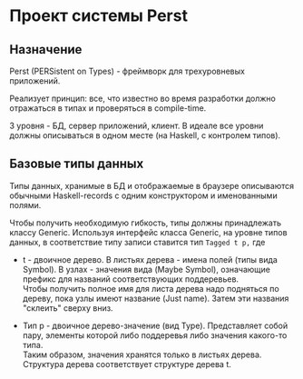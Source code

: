 # Проект системы Perst

## Назначение

Perst \(PERSistent on Types\) - фреймворк для трехуровневых приложений.

Реализует принцип: все, что известно во время разработки должно отражаться в типах и проверяться в compile-time.

3 уровня - БД, сервер приложений, клиент. В идеале все уровни должны описываться в одном месте \(на Haskell, с контролем типов\).

## Базовые типы данных

Типы данных, хранимые в БД и отображаемые в браузере описываются обычными Haskell-records с одним конструктором и именованными полями.

Чтобы получить необходимую гибкость, типы должны принадлежать классу Generic. Используя интерфейс класса Generic, на уровне типов данных, в соответствие типу записи ставится тип `Tagged t p,` где

* t - двоичное дерево. В листьях дерева - имена полей \(типы вида Symbol\). В узлах - значения вида \(Maybe Symbol\), означающие префикс для названий соответствующих поддеревьев.  
  Чтобы получить полное имя для листа дерева надо подняться по дереву, пока узлы имеют название \(Just name\). Затем эти названия "склеить" сверху вниз.

* Тип p - двоичное дерево-значение \(вид Type\). Представляет собой пару, элементы которой либо поддеревья либо значения какого-то типа.   
  Таким образом, значения хранятся только в листьях дерева.   
  Структура дерева соответствует структуре дерева t.



